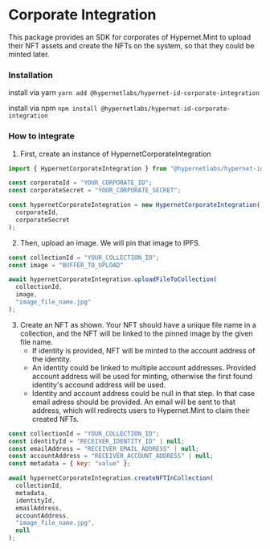 # Corporate Integration

This package provides an SDK for corporates of Hypernet.Mint to upload their NFT assets and create the NFTs on the system, so that they could be minted later. 

### Installation

install via yarn
`yarn add @hypernetlabs/hypernet-id-corporate-integration`

install via npm
`npm install @hypernetlabs/hypernet-id-corporate-integration`

### How to integrate

1. First, create an instance of HypernetCorporateIntegration

```js
import { HypernetCorporateIntegration } from "@hypernetlabs/hypernet-id-corporate-integration";

const corporateId = "YOUR_CORPORATE_ID";
const corporateSecret = "YOUR_CORPORATE_SECRET";

const hypernetCorporateIntegration = new HypernetCorporateIntegration(
  corporateId,
  corporateSecret
);
```

2. Then, upload an image. We will pin that image to IPFS.

```js
const collectionId = "YOUR_COLLECTION_ID";
const image = "BUFFER_TO_UPLOAD"

await hypernetCorporateIntegration.uploadFileToCollection(
  collectionId,
  image,
  "image_file_name.jpg"
);
```

3. Create an NFT as shown. Your NFT should have a unique file name in a collection, and the NFT will be linked to the pinned image by the given file name.
    - If identity is provided, NFT will be minted to the account address of the identity.
    - An identity could be linked to multiple account addresses. Provided account address will be used for minting, otherwise the first found identity's accound address will be used.
    - Identity and account address could be null in that step. In that case email adress should be provided. An email will be sent to that address, which will redirects users to Hypernet.Mint to claim their created NFTs.

```js
const collectionId = "YOUR_COLLECTION_ID";
const identityId = "RECEIVER_IDENTITY_ID" | null;
const emailAddress = "RECEIVER_EMAIL_ADDRESS" | null;
const accountAddress = "RECEIVER_ACCOUNT_ADDRESS" | null;
const metadata = { key: "value" };

await hypernetCorporateIntegration.createNFTInCollection(
  collectionId,
  metadata,
  identityId,
  emailAddress,
  accountAddress,
  "image_file_name.jpg",
  null
);
```

